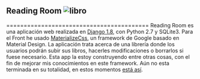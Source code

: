 ## Reading Room ![libro][3]
=========================================
Reading Room es una aplicación web realizada en [Django 1.8][2], con Python 2.7 y SQLite3.
Para el Front he usado [MaterializeCss][1], un framework de Google basado en Material Design. 
La aplicación trata acerca de una librería donde los usuarios podrán subir sus libros, hacerles modificaciones o borrarlos si fuese necesario.
Esta app la estoy construyendo entre otras cosas, con el fin de mejorar mis conocimientos en este framework. Aún no esta terminada en su totalidad, en estos momentos [está así][4].

[1]: http://materializecss.com/
[2]: https://www.djangoproject.com/
[3]: media/icon.ico
[4]: http://carmoreno.pythonanywhere.com/
